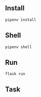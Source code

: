 ## Install
```sh
pipenv install
```

## Shell
```sh
pipenv shell
```

## Run
```sh
flask run
```

## Task
